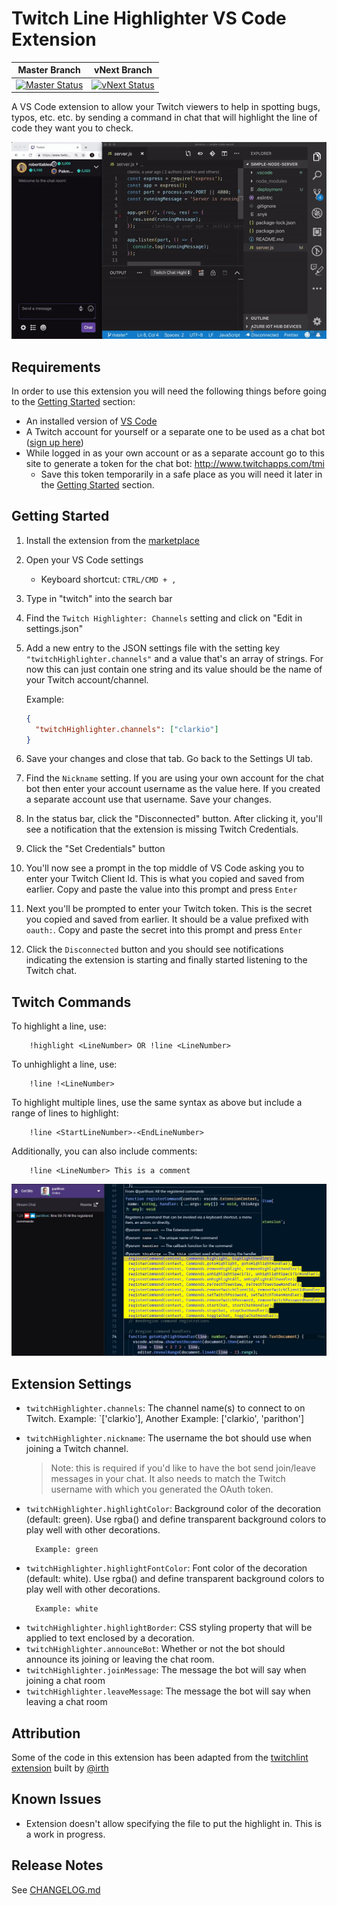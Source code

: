 # Twitch Line Highlighter VS Code Extension

Master Branch|vNext Branch
---|---
[![Master Status][MasterStatusLogo]][MasterStatusURL] | [![vNext Status][vNextStatusLogo]][vNextStatusURL]

A VS Code extension to allow your Twitch viewers to help in spotting bugs, typos, etc. etc. by sending a command in chat that will highlight the line of code they want you to check.

![Video](./resources/intro-vid.gif)

## Requirements

In order to use this extension you will need the following things before going to the [Getting Started](#getting-started) section:

- An installed version of [VS Code](https://code.visualstudio.com)
- A Twitch account for yourself or a separate one to be used as a chat bot ([sign up here](https://www.twitch.tv/signup))
- While logged in as your own account or as a separate account go to this site to generate a token for the chat bot: http://www.twitchapps.com/tmi
  - Save this token temporarily in a safe place as you will need it later in the [Getting Started](#getting-started) section.

## Getting Started

1. Install the extension from the [marketplace](https://marketplace.visualstudio.com/items?itemName=clarkio.twitch-highlighter)
2. Open your VS Code settings

   - Keyboard shortcut: `CTRL/CMD + ,`

3. Type in "twitch" into the search bar
4. Find the `Twitch Highlighter: Channels` setting and click on "Edit in settings.json"
5. Add a new entry to the JSON settings file with the setting key `"twitchHighlighter.channels"` and a value that's an array of strings. For now this can just contain one string and its value should be the name of your Twitch account/channel.

   Example:

   ```json
   {
     "twitchHighlighter.channels": ["clarkio"]
   }
   ```

6. Save your changes and close that tab. Go back to the Settings UI tab.
7. Find the `Nickname` setting. If you are using your own account for the chat bot then enter your account username as the value here. If you created a separate account use that username. Save your changes.
8. In the status bar, click the "Disconnected" button. After clicking it, you'll see a notification that the extension is missing Twitch Credentials.
9. Click the "Set Credentials" button
10. You'll now see a prompt in the top middle of VS Code asking you to enter your Twitch Client Id. This is what you copied and saved from earlier. Copy and paste the value into this prompt and press `Enter`
11. Next you'll be prompted to enter your Twitch token. This is the secret you copied and saved from earlier. It should be a value prefixed with `oauth:`. Copy and paste the secret into this prompt and press `Enter`
12. Click the `Disconnected` button and you should see notifications indicating the extension is starting and finally started listening to the Twitch chat.

## Twitch Commands

To highlight a line, use:

        !highlight <LineNumber> OR !line <LineNumber>

To unhighlight a line, use:

        !line !<LineNumber>

To highlight multiple lines, use the same syntax as above but include a range of lines to highlight:

        !line <StartLineNumber>-<EndLineNumber>

Additionally, you can also include comments:

        !line <LineNumber> This is a comment

![Multi-highlight example](./resources/multi-highlight-example.jpg)

## Extension Settings

- `twitchHighlighter.channels`: The channel name(s) to connect to on Twitch.
  Example: `['clarkio'], Another Example: ['clarkio', 'parithon']
- `twitchHighlighter.nickname`: The username the bot should use when joining a Twitch channel.

  > Note: this is required if you'd like to have the bot send join/leave messages in your chat. It also needs to match the Twitch username with which you generated the OAuth token.

- `twitchHighlighter.highlightColor`: Background color of the decoration (default: green). Use rgba() and define transparent background colors to play well with other decorations.

        Example: green

- `twitchHighlighter.highlightFontColor`: Font color of the decoration (default: white). Use rgba() and define transparent background colors to play well with other decorations.

        Example: white

* `twitchHighlighter.highlightBorder`: CSS styling property that will be applied to text enclosed by a decoration.
* `twitchHighlighter.announceBot`: Whether or not the bot should announce its joining or leaving the chat room.
* `twitchHighlighter.joinMessage`: The message the bot will say when joining a chat room
* `twitchHighlighter.leaveMessage`: The message the bot will say when leaving a chat room

## Attribution

Some of the code in this extension has been adapted from the [twitchlint extension](https://github.com/irth/twitchlint) built by [@irth](https://github.com/irth)

## Known Issues

- Extension doesn't allow specifying the file to put the highlight in. This is a work in progress.

## Release Notes

See [CHANGELOG.md](CHANGELOG.md)

[MasterStatusLogo]: https://clarkcode.visualstudio.com/vscode-line-highlighter-extension/_apis/build/status/Production%20Test%20&%20Build%20-%20VS%20Code%20Line%20Highlighter%20Extension?branchName=master
[MasterStatusURL]: https://clarkcode.visualstudio.com/vscode-line-highlighter-extension/_build/latest?definitionId=23&branchName=master
[vNextStatusLogo]: https://clarkcode.visualstudio.com/vscode-line-highlighter-extension/_apis/build/status/Development%20Test%20&%20Build%20-%20VS%20Code%20Line%20Highlighter%20Extension?branchName=vnext
[vNextStatusURL]: https://clarkcode.visualstudio.com/vscode-line-highlighter-extension/_build/latest?definitionId=20&branchName=vnext
